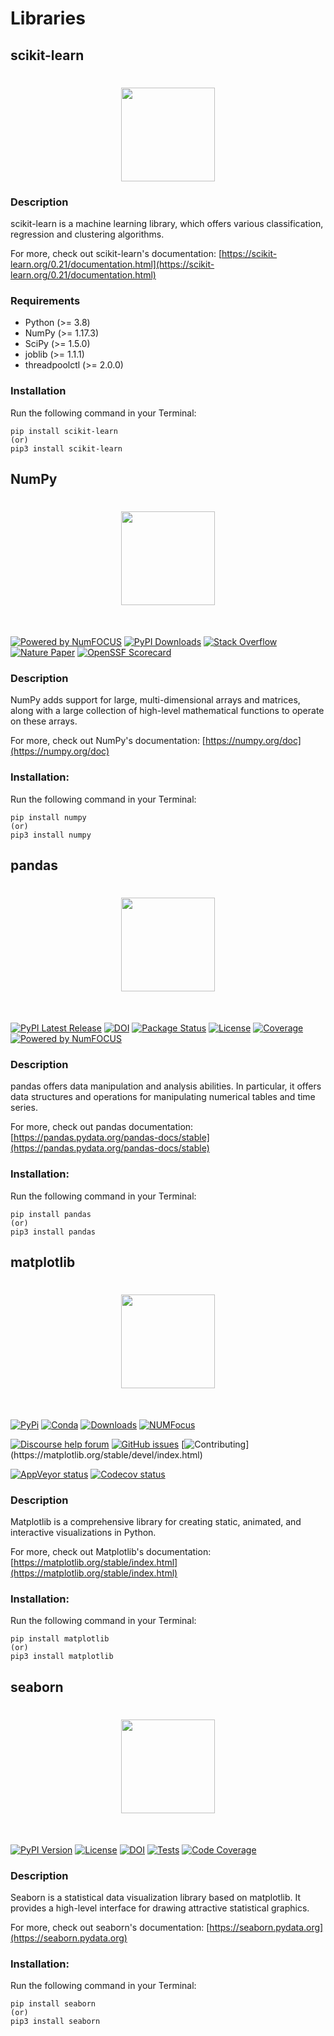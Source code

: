 # Libraries

## scikit-learn
<h1 align="center">
<img src="https://raw.githubusercontent.com/scikit-learn/scikit-learn/main/doc/logos/scikit-learn-logo.png" width="150">
</h1>

### Description
scikit-learn is a machine learning library, which offers various classification, regression and clustering algorithms.

For more, check out scikit-learn's documentation: [https://scikit-learn.org/0.21/documentation.html](https://scikit-learn.org/0.21/documentation.html)

### Requirements
- Python (>= 3.8)
- NumPy (>= 1.17.3)
- SciPy (>= 1.5.0)
- joblib (>= 1.1.1)
- threadpoolctl (>= 2.0.0)

### Installation
Run the following command in your Terminal:
```
pip install scikit-learn
(or)
pip3 install scikit-learn
```

## NumPy
<h1 align="center">
<img src="https://raw.githubusercontent.com/numpy/numpy/main/branding/logo/primary/numpylogo.svg" width="150">
</h1><br>


[![Powered by NumFOCUS](https://img.shields.io/badge/powered%20by-NumFOCUS-orange.svg?style=flat&colorA=E1523D&colorB=007D8A)](
https://numfocus.org)
[![PyPI Downloads](https://img.shields.io/pypi/dm/numpy.svg?label=PyPI%20downloads)](
https://pypi.org/project/numpy/)
[![Stack Overflow](https://img.shields.io/badge/stackoverflow-Ask%20questions-blue.svg)](
https://stackoverflow.com/questions/tagged/numpy)
[![Nature Paper](https://img.shields.io/badge/DOI-10.1038%2Fs41586--020--2649--2-blue)](
https://doi.org/10.1038/s41586-020-2649-2)
[![OpenSSF Scorecard](https://api.securityscorecards.dev/projects/github.com/numpy/numpy/badge)](https://api.securityscorecards.dev/projects/github.com/numpy/numpy)

### Description
NumPy adds support for large, multi-dimensional arrays and matrices, along with a large collection of high-level mathematical functions to operate on these arrays.

For more, check out NumPy's documentation: [https://numpy.org/doc](https://numpy.org/doc)

### Installation:
Run the following command in your Terminal:
```
pip install numpy
(or)
pip3 install numpy
```

## pandas
<h1 align="center">
<img src="https://pandas.pydata.org/static/img/pandas.svg" width="150">
</h1><br>

[![PyPI Latest Release](https://img.shields.io/pypi/v/pandas.svg)](https://pypi.org/project/pandas/)
[![DOI](https://zenodo.org/badge/DOI/10.5281/zenodo.3509134.svg)](https://doi.org/10.5281/zenodo.3509134)
[![Package Status](https://img.shields.io/pypi/status/pandas.svg)](https://pypi.org/project/pandas/)
[![License](https://img.shields.io/pypi/l/pandas.svg)](https://github.com/pandas-dev/pandas/blob/main/LICENSE)
[![Coverage](https://codecov.io/github/pandas-dev/pandas/coverage.svg?branch=main)](https://codecov.io/gh/pandas-dev/pandas)
[![Powered by NumFOCUS](https://img.shields.io/badge/powered%20by-NumFOCUS-orange.svg?style=flat&colorA=E1523D&colorB=007D8A)](https://numfocus.org)

### Description
pandas offers data manipulation and analysis abilities. In particular, it offers data structures and operations for manipulating numerical tables and time series.

For more, check out pandas documentation: [https://pandas.pydata.org/pandas-docs/stable](https://pandas.pydata.org/pandas-docs/stable)

### Installation:
Run the following command in your Terminal:
```
pip install pandas
(or)
pip3 install pandas
```


## matplotlib
<h1 align="center">
<img src="https://matplotlib.org/_static/logo2.svg" width="150">
</h1><br>

[![PyPi](https://img.shields.io/pypi/v/matplotlib)](https://pypi.org/project/matplotlib/)
[![Conda](https://img.shields.io/conda/vn/conda-forge/matplotlib)](https://anaconda.org/conda-forge/matplotlib)
[![Downloads](https://img.shields.io/pypi/dm/matplotlib)](https://pypi.org/project/matplotlib)
[![NUMFocus](https://img.shields.io/badge/powered%20by-NumFOCUS-orange.svg?style=flat&colorA=E1523D&colorB=007D8A)](https://numfocus.org)

[![Discourse help forum](https://img.shields.io/badge/help_forum-discourse-blue.svg)](https://discourse.matplotlib.org)
[![GitHub issues](https://img.shields.io/badge/issue_tracking-github-blue.svg)](https://github.com/matplotlib/matplotlib/issues)
[![Contributing](https://img.shields.io/badge/PR-Welcome-%23FF8300.svg?)](https://matplotlib.org/stable/devel/index.html)

[![AppVeyor status](https://ci.appveyor.com/api/projects/status/github/matplotlib/matplotlib?branch=main&svg=true)](https://ci.appveyor.com/project/matplotlib/matplotlib)
[![Codecov status](https://codecov.io/github/matplotlib/matplotlib/badge.svg?branch=main&service=github)](https://app.codecov.io/gh/matplotlib/matplotlib)

### Description
Matplotlib is a comprehensive library for creating static, animated, and interactive visualizations in Python.

For more, check out Matplotlib's documentation: [https://matplotlib.org/stable/index.html](https://matplotlib.org/stable/index.html)

### Installation:
Run the following command in your Terminal:
```
pip install matplotlib
(or)
pip3 install matplotlib
```

## seaborn
<h1 align="center"><img src="https://raw.githubusercontent.com/mwaskom/seaborn/master/doc/_static/logo-wide-lightbg.svg" width="150"></h1><br>

[![PyPI Version](https://img.shields.io/pypi/v/seaborn.svg)](https://pypi.org/project/seaborn/)
[![License](https://img.shields.io/pypi/l/seaborn.svg)](https://github.com/mwaskom/seaborn/blob/master/LICENSE)
[![DOI](https://joss.theoj.org/papers/10.21105/joss.03021/status.svg)](https://doi.org/10.21105/joss.03021)
[![Tests](https://github.com/mwaskom/seaborn/workflows/CI/badge.svg)](https://github.com/mwaskom/seaborn/actions)
[![Code Coverage](https://codecov.io/gh/mwaskom/seaborn/branch/master/graph/badge.svg)](https://codecov.io/gh/mwaskom/seaborn)

### Description
Seaborn is a statistical data visualization library based on matplotlib. It provides a high-level interface for drawing attractive statistical graphics.

For more, check out seaborn's documentation: [https://seaborn.pydata.org](https://seaborn.pydata.org)
### Installation:
Run the following command in your Terminal:
```
pip install seaborn
(or)
pip3 install seaborn
```
